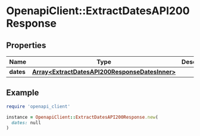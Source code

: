 # OpenapiClient::ExtractDatesAPI200Response

## Properties

| Name | Type | Description | Notes |
| ---- | ---- | ----------- | ----- |
| **dates** | [**Array&lt;ExtractDatesAPI200ResponseDatesInner&gt;**](ExtractDatesAPI200ResponseDatesInner.md) |  | [optional] |

## Example

```ruby
require 'openapi_client'

instance = OpenapiClient::ExtractDatesAPI200Response.new(
  dates: null
)
```

